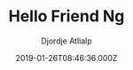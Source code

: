 ---
title: Hello Friend Ng
github: https://github.com/rhazdon/hugo-theme-hello-friend-ng
demo: https://themes.gohugo.io/theme/hugo-theme-hello-friend-ng/
author: Djordje Atlialp
ssg:
  - Hugo
cms:
  - No Cms
date: 2019-01-26T08:46:36.000Z
description: >-
  Pretty basic theme for Hugo that covers all of the essentials. All you have to
  do is start typing!
stale: false
disabled: true
disabled_reason: demo url not found
---